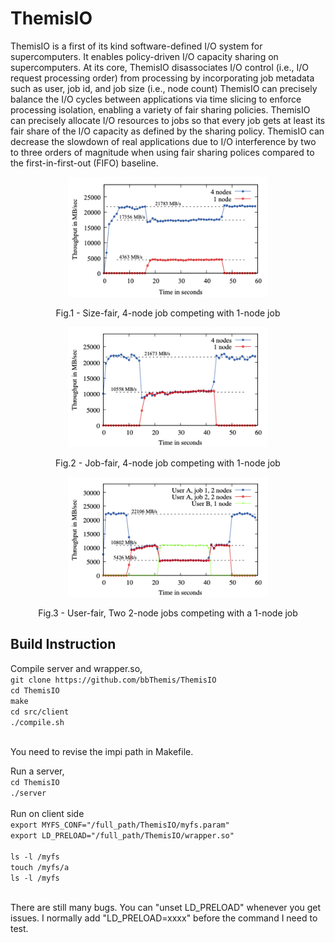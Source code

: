 # ThemisIO

ThemisIO is a first of its kind software-defined I/O system for supercomputers. 
It enables policy-driven I/O capacity sharing on supercomputers. 
At its core, ThemisIO disassociates I/O control (i.e., I/O request processing order) from processing by incorporating job metadata such as user, job id, and job size (i.e., node count)
ThemisIO can precisely balance the I/O cycles between applications via time slicing to enforce processing isolation, enabling a variety of fair sharing policies. 
ThemisIO can precisely allocate I/O resources to jobs so that every job gets at least its fair share of the I/O capacity as defined by the sharing policy.
ThemisIO can decrease the slowdown of real applications due to I/O interference by two to three orders of magnitude when using fair sharing polices compared to the first-in-first-out (FIFO) baseline.

<p align = "center">
<img src="https://github.com/bbThemis/ThemisIO/blob/main/docs/figures/test.size-fair.4v1.png" width="320">
<!--- ![alt text](https://github.com/bbThemis/ThemisIO/blob/main/docs/figures/test.size-fair.4v1.png =320x240 " Size-fair, 4-node job competing with 1-node job") --->
</p>
<p align = "center">
Fig.1 - Size-fair, 4-node job competing with 1-node job
</p>

<p align = "center">
<img src="https://github.com/bbThemis/ThemisIO/blob/main/docs/figures/test.job-fair.4v1.png" width="320">
<!--- ![alt text](https://github.com/bbThemis/ThemisIO/blob/main/docs/figures/test.size-fair.4v1.png =320x240 " Job-fair, 4-node job competing with 1-node job") --->
</p>
<p align = "center">
Fig.2 - Job-fair, 4-node job competing with 1-node job
</p>

<p align = "center">
<img src="https://github.com/bbThemis/ThemisIO/blob/main/docs/figures/test.user-fair.4v1.png" width="320">
<!--- ![alt text](https://github.com/bbThemis/ThemisIO/blob/main/docs/figures/test.size-fair.4v1.png =320x240 " User-fair, Two 2-node jobs competing with a 1-node job") --->
</p>
<p align = "center">
Fig.3 - User-fair, Two 2-node jobs competing with a 1-node job
</p>

## Build Instruction
Compile server and wrapper.so, <br>
`git clone https://github.com/bbThemis/ThemisIO`<br>
`cd ThemisIO`<br>
`make`<br>
`cd src/client`<br>
`./compile.sh`<br>
<br>

You need to revise the impi path in Makefile.<br>

Run a server, <br>
`cd ThemisIO`<br>
`./server`<br>
<br>
Run on client side<br>
`export MYFS_CONF="/full_path/ThemisIO/myfs.param"`<br>
`export LD_PRELOAD="/full_path/ThemisIO/wrapper.so"`<br>
<br>
`ls -l /myfs`<br>
`touch /myfs/a`<br>
`ls -l /myfs`<br>

<br>
There are still many bugs. You can "unset LD_PRELOAD" whenever you get issues. I normally add "LD_PRELOAD=xxxx" before the command I need to test. 


